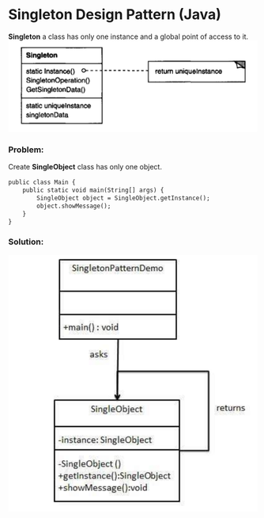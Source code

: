 # Singleton Design Pattern (Java)
**Singleton** a class has only one instance and a global point of access to it.
![](https://github.com/shamy1st/design-pattern-singleton/blob/main/uml.png)
### Problem:
Create **SingleObject** class has only one object.

    public class Main {
        public static void main(String[] args) {
            SingleObject object = SingleObject.getInstance();
            object.showMessage();
        }
    }
### Solution:
![](https://github.com/shamy1st/design-pattern-singleton/blob/main/uml-solution.png)
